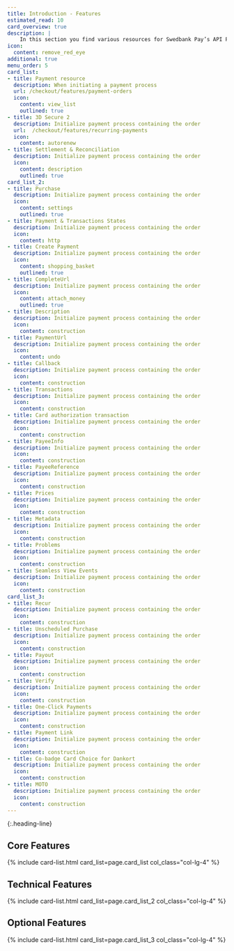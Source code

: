 ```yaml
---
title: Introduction - Features
estimated_read: 10
card_overview: true
description: |
    In this section you find various resources for Swedbank Pay’s API Platform.
icon:
  content: remove_red_eye
additional: true
menu_order: 5
card_list: 
- title: Payment resource
  description: When initiating a payment process
  url: /checkout/features/payment-orders
  icon:
    content: view_list
    outlined: true
- title: 3D Secure 2
  description: Initialize payment process containing the order
  url:  /checkout/features/recurring-payments
  icon:
    content: autorenew
- title: Settlement & Reconciliation
  description: Initialize payment process containing the order
  icon:
    content: description
    outlined: true
card_list_2:
- title: Purchase
  description: Initialize payment process containing the order
  icon:
    content: settings
    outlined: true
- title: Payment & Transactions States
  description: Initialize payment process containing the order
  icon:
    content: http
- title: Create Payment
  description: Initialize payment process containing the order
  icon:
    content: shopping_basket
    outlined: true
- title: CompleteUrl
  description: Initialize payment process containing the order
  icon:
    content: attach_money
    outlined: true
- title: Description
  description: Initialize payment process containing the order
  icon:
    content: construction
- title: PaymentUrl
  description: Initialize payment process containing the order
  icon:
    content: undo
- title: Callback
  description: Initialize payment process containing the order
  icon:
    content: construction
- title: Transactions
  description: Initialize payment process containing the order
  icon:
    content: construction
- title: Card authorization transaction
  description: Initialize payment process containing the order
  icon:
    content: construction
- title: PayeeInfo
  description: Initialize payment process containing the order
  icon:
    content: construction
- title: PayeeReference
  description: Initialize payment process containing the order
  icon:
    content: construction
- title: Prices
  description: Initialize payment process containing the order
  icon:
    content: construction
- title: Metadata
  description: Initialize payment process containing the order
  icon:
    content: construction
- title: Problems
  description: Initialize payment process containing the order
  icon:
    content: construction
- title: Seamless View Events
  description: Initialize payment process containing the order
  icon:
    content: construction
card_list_3: 
- title: Recur
  description: Initialize payment process containing the order
  icon:
    content: construction
- title: Unscheduled Purchase
  description: Initialize payment process containing the order
  icon:
    content: construction
- title: Payout
  description: Initialize payment process containing the order
  icon:
    content: construction
- title: Verify
  description: Initialize payment process containing the order
  icon:
    content: construction
- title: One-Click Payments
  description: Initialize payment process containing the order
  icon:
    content: construction
- title: Payment Link
  description: Initialize payment process containing the order
  icon:
    content: construction
- title: Co-badge Card Choice for Dankort
  description: Initialize payment process containing the order
  icon:
    content: construction
- title: MOTO
  description: Initialize payment process containing the order
  icon:
    content: construction
---
```


{:.heading-line}

## Core Features

{% include card-list.html card_list=page.card_list
    col_class="col-lg-4" %}

## Technical Features

{% include card-list.html card_list=page.card_list_2
    col_class="col-lg-4" %}

## Optional Features

{% include card-list.html card_list=page.card_list_3
    col_class="col-lg-4" %}

[purchase]: #purchase
[user-agent]: https://en.wikipedia.org/wiki/User_agent
[cancel]: /payment-instruments/card/after-payment#cancellations
[capture]: /payment-instruments/card/capture
[callback]: /payment-instruments/card/other-features#callback
[card-badge]: /assets/img/card-badge.png
[dankort-eu]: https://www.dankort.dk/Pages/Dankort-eller-Visa.aspx
[eu-regulation]: https://ec.europa.eu/commission/presscorner/detail/en/MEMO_16_2162
[mcc]: https://en.wikipedia.org/wiki/Merchant_category_code
[price-resource]: /payment-instruments/card/other-features#prices
[redirect]: /payment-instruments/card/redirect
[hosted-view]: /payment-instruments/card/seamless-view
[one-click-payments]: #one-click-payments
[payee-reference]: #payee-reference
[split-settlement]: #split-settlement
[settlement-and-reconciliation]: #settlement-and-reconciliation
[swedbankpay-support]: https://www.swedbankpay.se/support
[recurrence]: #recur
[verify]: #verify
[payout]: #payout
[card-payment]: /assets/img/payments/card-payment.png
